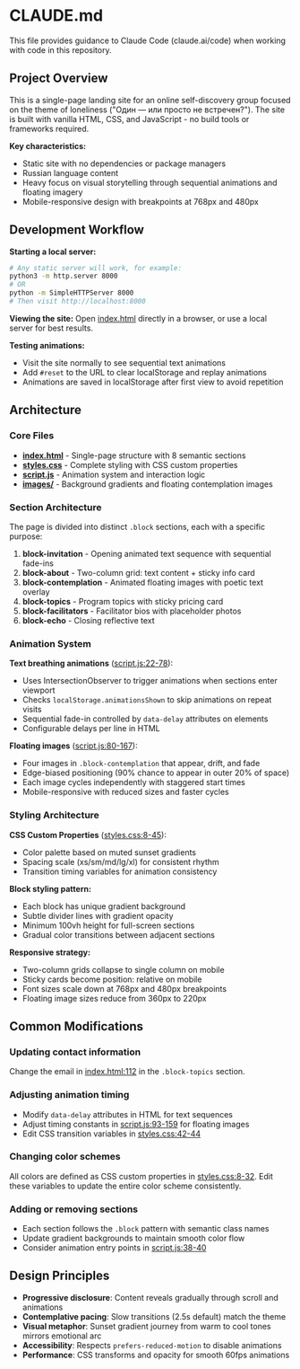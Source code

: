 # CLAUDE.md

This file provides guidance to Claude Code (claude.ai/code) when working with code in this repository.

## Project Overview

This is a single-page landing site for an online self-discovery group focused on the theme of loneliness ("Один — или просто не встречен?"). The site is built with vanilla HTML, CSS, and JavaScript - no build tools or frameworks required.

**Key characteristics:**
- Static site with no dependencies or package managers
- Russian language content
- Heavy focus on visual storytelling through sequential animations and floating imagery
- Mobile-responsive design with breakpoints at 768px and 480px

## Development Workflow

**Starting a local server:**
```bash
# Any static server will work, for example:
python3 -m http.server 8000
# OR
python -m SimpleHTTPServer 8000
# Then visit http://localhost:8000
```

**Viewing the site:**
Open [index.html](index.html) directly in a browser, or use a local server for best results.

**Testing animations:**
- Visit the site normally to see sequential text animations
- Add `#reset` to the URL to clear localStorage and replay animations
- Animations are saved in localStorage after first view to avoid repetition

## Architecture

### Core Files

- **[index.html](index.html)** - Single-page structure with 8 semantic sections
- **[styles.css](styles.css)** - Complete styling with CSS custom properties
- **[script.js](script.js)** - Animation system and interaction logic
- **[images/](images/)** - Background gradients and floating contemplation images

### Section Architecture

The page is divided into distinct `.block` sections, each with a specific purpose:

1. **block-invitation** - Opening animated text sequence with sequential fade-ins
2. **block-about** - Two-column grid: text content + sticky info card
3. **block-contemplation** - Animated floating images with poetic text overlay
4. **block-topics** - Program topics with sticky pricing card
5. **block-facilitators** - Facilitator bios with placeholder photos
6. **block-echo** - Closing reflective text

### Animation System

**Text breathing animations** ([script.js:22-78](script.js#L22-L78)):
- Uses IntersectionObserver to trigger animations when sections enter viewport
- Checks `localStorage.animationsShown` to skip animations on repeat visits
- Sequential fade-in controlled by `data-delay` attributes on elements
- Configurable delays per line in HTML

**Floating images** ([script.js:80-167](script.js#L80-L167)):
- Four images in `.block-contemplation` that appear, drift, and fade
- Edge-biased positioning (90% chance to appear in outer 20% of space)
- Each image cycles independently with staggered start times
- Mobile-responsive with reduced sizes and faster cycles

### Styling Architecture

**CSS Custom Properties** ([styles.css:8-45](styles.css#L8-L45)):
- Color palette based on muted sunset gradients
- Spacing scale (xs/sm/md/lg/xl) for consistent rhythm
- Transition timing variables for animation consistency

**Block styling pattern:**
- Each block has unique gradient background
- Subtle divider lines with gradient opacity
- Minimum 100vh height for full-screen sections
- Gradual color transitions between adjacent sections

**Responsive strategy:**
- Two-column grids collapse to single column on mobile
- Sticky cards become position: relative on mobile
- Font sizes scale down at 768px and 480px breakpoints
- Floating image sizes reduce from 360px to 220px

## Common Modifications

### Updating contact information
Change the email in [index.html:112](index.html#L112) in the `.block-topics` section.

### Adjusting animation timing
- Modify `data-delay` attributes in HTML for text sequences
- Adjust timing constants in [script.js:93-159](script.js#L93-L159) for floating images
- Edit CSS transition variables in [styles.css:42-44](styles.css#L42-L44)

### Changing color schemes
All colors are defined as CSS custom properties in [styles.css:8-32](styles.css#L8-L32). Edit these variables to update the entire color scheme consistently.

### Adding or removing sections
- Each section follows the `.block` pattern with semantic class names
- Update gradient backgrounds to maintain smooth color flow
- Consider animation entry points in [script.js:38-40](script.js#L38-L40)

## Design Principles

- **Progressive disclosure**: Content reveals gradually through scroll and animations
- **Contemplative pacing**: Slow transitions (2.5s default) match the theme
- **Visual metaphor**: Sunset gradient journey from warm to cool tones mirrors emotional arc
- **Accessibility**: Respects `prefers-reduced-motion` to disable animations
- **Performance**: CSS transforms and opacity for smooth 60fps animations
